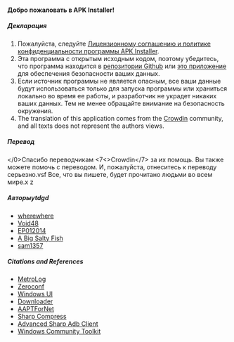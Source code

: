 #### Добро пожаловать в APK Installer!

##### Декларация
1. Пожалуйста, следуйте [Лицензионному соглашению и политике конфиденциальности программы APK Installer](https://github.com/Paving-Base/APK-Installer/blob/main/Privacy.md).
2. Эта программа с открытым исходным кодом, поэтому убедитесь, что программа находится в [репозитории Github](https://github.com/Paving-Base/APK-Installer) или [это приложение](https://www.microsoft.com/store/apps/9P2JFQ43FPPG) для обеспечения безопасности ваших данных.
3. Если источник программы не является опасным, все ваши данные будут использоваться только для запуска программы или храниться локально во время ее работы, и разработчик не украдет никаких ваших данных. Тем не менее обращайте внимание на безопасность окружения.
4. The translation of this application comes from the [Crowdin](https://crowdin.com/project/APKInstaller "Crowdin") community, and all texts does not represent the authors views.

##### Перевод
</0>Спасибо переводчикам <7<>Crowdin</7> за их помощь. Вы также можете помочь с переводом. И, пожалуйста, отнеситесь к переводу серьезно.vsf Все, что вы пишете, будет прочитано людьми во всем мире.x z

##### Авторыytdgd
- [wherewhere](https://github.com/wherewhere)
- [Void48](https://github.com/Void48)
- [EP012014](https://github.com/EP012014)
- [A Big Salty Fish](https://github.com/bigsaltyfishes)
- [sam1357](https://github.com/sam1357)

##### Citations and References
- [MetroLog](https://github.com/roubachof/MetroLog "MetroLog")
- [Zeroconf](https://github.com/novotnyllc/Zeroconf "Zeroconf")
- [Windows UI](https://github.com/microsoft/microsoft-ui-xaml "Windows UI")
- [Downloader](https://github.com/bezzad/Downloader "Downloader")
- [AAPTForNet](https://github.com/canheo136/QuickLook.Plugin.ApkViewer "AAPTForNet")
- [Sharp Compress](https://github.com/adamhathcock/sharpcompress "Sharp Compress")
- [Advanced Sharp Adb Client](https://github.com/yungd1plomat/AdvancedSharpAdbClient "Advanced Sharp Adb Client")
- [Windows Community Toolkit](https://github.com/CommunityToolkit/WindowsCommunityToolkit "Windows Community Toolkit")